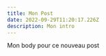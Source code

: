 ```yaml
---
title: Mon Post
date: 2022-09-29T11:20:17.226Z
description: Mon intro
---
```

M﻿on body pour ce nouveau post